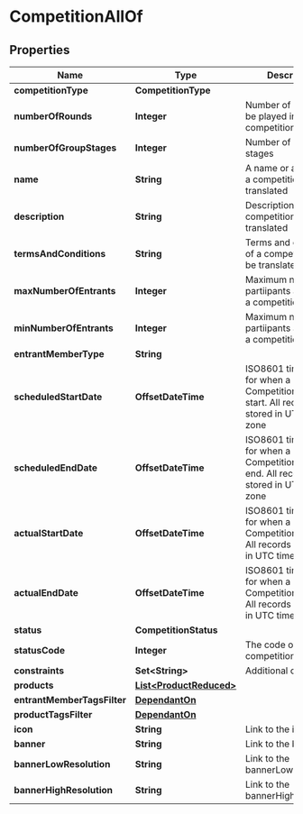

# CompetitionAllOf


## Properties

Name | Type | Description | Notes
------------ | ------------- | ------------- | -------------
**competitionType** | **CompetitionType** |  | 
**numberOfRounds** | **Integer** | Number of rounds to be played in a competition | 
**numberOfGroupStages** | **Integer** | Number of group stages |  [optional]
**name** | **String** | A name or a name of a competition. Can be translated | 
**description** | **String** | Description of the competition. Can be translated |  [optional]
**termsAndConditions** | **String** | Terms and conditions of a competition. Can be translated |  [optional]
**maxNumberOfEntrants** | **Integer** | Maximum number of partiipants allowed in a competition |  [optional]
**minNumberOfEntrants** | **Integer** | Maximum number of partiipants allowed in a competition | 
**entrantMemberType** | **String** |  |  [optional]
**scheduledStartDate** | **OffsetDateTime** | ISO8601 timestamp for when a Competition should start. All records are stored in UTC time zone | 
**scheduledEndDate** | **OffsetDateTime** | ISO8601 timestamp for when a Competition should end. All records are stored in UTC time zone | 
**actualStartDate** | **OffsetDateTime** | ISO8601 timestamp for when a Competition started. All records are stored in UTC time zone |  [optional] [readonly]
**actualEndDate** | **OffsetDateTime** | ISO8601 timestamp for when a Competition ended. All records are stored in UTC time zone |  [optional] [readonly]
**status** | **CompetitionStatus** |  | 
**statusCode** | **Integer** | The code of the competition |  [optional] [readonly]
**constraints** | **Set&lt;String&gt;** | Additional constraints | 
**products** | [**List&lt;ProductReduced&gt;**](ProductReduced.md) |  | 
**entrantMemberTagsFilter** | [**DependantOn**](DependantOn.md) |  |  [optional]
**productTagsFilter** | [**DependantOn**](DependantOn.md) |  |  [optional]
**icon** | **String** | Link to the icon |  [optional]
**banner** | **String** | Link to the banner |  [optional]
**bannerLowResolution** | **String** | Link to the bannerLowResolution |  [optional]
**bannerHighResolution** | **String** | Link to the bannerHighResolution |  [optional]



